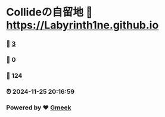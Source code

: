 # Collideの自留地 :link: https://Labyrinth1ne.github.io 
### :page_facing_up: [3](https://Labyrinth1ne.github.io/tag.html) 
### :speech_balloon: 0 
### :hibiscus: 124 
### :alarm_clock: 2024-11-25 20:16:59 
### Powered by :heart: [Gmeek](https://github.com/Meekdai/Gmeek)

